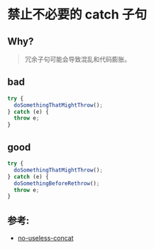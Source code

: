 # 禁止不必要的 catch 子句

## Why?

> 冗余子句可能会导致混乱和代码膨胀。

## bad

```js
try {
  doSomethingThatMightThrow();
} catch (e) {
  throw e;
}
```

## good

```js
try {
  doSomethingThatMightThrow();
} catch (e) {
  doSomethingBeforeRethrow();
  throw e;
}
```

## 参考:

- [no-useless-concat](https://eslint.org/docs/rules/no-useless-concat)
